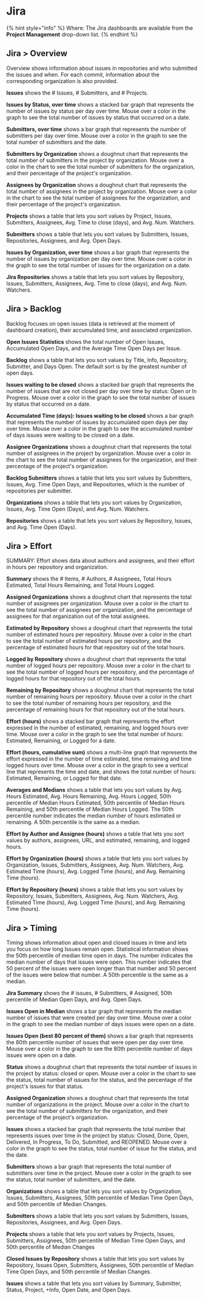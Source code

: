 # Jira

{% hint style="info" %}
Where: The Jira dashboards are available from the **Project Management** drop-down list.
{% endhint %}

## Jira &gt; Overview <a id="Jira-Jira&gt;Overview"></a>

Overview shows information about issues in repositories and who submitted the issues and when. For each commit, information about the corresponding organization is also provided.

**Issues** shows the \# Issues, \# Submitters, and \# Projects.

**Issues by Status, over time** shows a stacked bar graph that represents the number of issues by status per day over time. Mouse over a color in the graph to see the total number of issues by status that occurred on a date.

**Submitters, over time** shows a bar graph that represents the number of submitters per day over time. Mouse over a color in the graph to see the total number of submitters and the date.

**Submitters by Organization** shows a doughnut chart that represents the total number of submitters in the project by organization. Mouse over a color in the chart to see the total number of submitters for the organization, and their percentage of the project's organization.

**Assignees by Organization** shows a doughnut chart that represents the total number of assignees in the project by organization. Mouse over a color in the chart to see the total number of assignees for the organization, and their percentage of the project's organization.

**Projects** shows a table that lets you sort values by Project, Issues, Submitters, Assignees, Avg. Time to close \(days\), and Avg. Num. Watchers.

**Submitters** shows a table that lets you sort values by Submitters, Issues, Repositories, Assignees, and Avg. Open Days.

**Issues by Organization, over time** shows a bar graph that represents the number of issues by organization per day over time. Mouse over a color in the graph to see the total number of issues for the organization on a date.

**Jira Repositories** shows a table that lets you sort values by Repository, Issues, Submitters, Assignees, Avg. Time to close \(days\), and Avg. Num. Watchers.

## Jira &gt; Backlog <a id="Jira-Jira&gt;Backlog"></a>

 Backlog focuses on open issues \(data is retrieved at the moment of dashboard creation\), their accumulated time, and associated organization.

**Open Issues Statistics** shows the total number of Open Issues, Accumulated Open Days, and the Average Time Open Days per Issue.

**Backlog** shows a table that lets you sort values by Title, Info, Repository, Submitter, and Days Open. The default sort is by the greatest number of open days.

**Issues waiting to be closed** shows a stacked bar graph that represents the number of issues that are not closed per day over time by status: Open or In Progress. Mouse over a color in the graph to see the total number of issues by status that occurred on a date.

**Accumulated Time \(days\): Issues waiting to be closed** shows a bar graph that represents the number of issues by accumulated open days per day over time. Mouse over a color in the graph to see the accumulated number of days issues were waiting to be closed on a date.

**Assignee Organizations** shows a doughnut chart that represents the total number of assignees in the project by organization. Mouse over a color in the chart to see the total number of assignees for the organization, and their percentage of the project's organization.

**Backlog Submitters** shows a table that lets you sort values by Submitters, Issues, Avg. Time Open Days, and Repositories, which is the number of repositories per submitter.

**Organizations** shows a table that lets you sort values by Organization, Issues, Avg. Time Open \(Days\), and Avg. Num. Watchers.

**Repositories** shows a table that lets you sort values by Repository, Issues, and Avg. Time Open \(Days\).

## Jira &gt; Effort <a id="Jira-Jira&gt;Effort"></a>

SUMMARY: Effort shows data about authors and assignees, and their effort in hours per repository and organization.

**Summary** shows the \# Items, \# Authors, \# Assignees, Total Hours Estimated, Total Hours Remaining, and Total Hours Logged.

**Assigned Organizations** shows a doughnut chart that represents the total number of assignees per organization. Mouse over a color in the chart to see the total number of assignees per organization, and the percentage of assignees for that organization out of the total assignees.

**Estimated by Repository** shows a doughnut chart that represents the total number of estimated hours per repository. Mouse over a color in the chart to see the total number of estimated hours per repository, and the percentage of estimated hours for that repository out of the total hours.

**Logged by Repository** shows a doughnut chart that represents the total number of logged hours per repository. Mouse over a color in the chart to see the total number of logged hours per repository, and the percentage of logged hours for that repository out of the total hours.

**Remaining by Repository** shows a doughnut chart that represents the total number of remaining hours per repository. Mouse over a color in the chart to see the total number of remaining hours per repository, and the percentage of remaining hours for that repository out of the total hours.

**Effort \(hours\)** shows a stacked bar graph that represents the effort expressed in the number of estimated, remaining, and logged hours over time. Mouse over a color in the graph to see the total number of hours: Estimated, Remaining, or Logged for a date.

**Effort \(hours, cumulative sum\)** shows a multi-line graph that represents the effort expressed in the number of time estimated, time remaining and time logged hours over time. Mouse over a color in the graph to see a vertical line that represents the time and date, and shows the total number of hours: Estimated, Remaining, or Logged for that date.

**Averages and Medians** shows a table that lets you sort values by Avg. Hours Estimated, Avg. Hours Remaining, Avg. Hours Logged, 50th percentile of Median Hours Estimated, 50th percentile of Median Hours Remaining, and 50th percentile of Median Hours Logged. The 50th percentile number indicates the median number of hours estimated or remaining. A 50th percentile is the same as a median.

**Effort by Author and Assignee \(hours\)** shows a table that lets you sort values by authors, assignees, URL, and estimated, remaining, and logged hours.

**Effort by Organization \(hours\)** shows a table that lets you sort values by Organization, Issues, Submitters, Assignees, Avg. Num. Watchers, Avg. Estimated Time \(hours\), Avg. Logged Time \(hours\), and Avg. Remaining Time \(hours\).

**Effort by Repository \(hours\)** shows a table that lets you sort values by Repository, Issues, Submitters, Assignees, Avg. Num. Watchers, Avg. Estimated Time \(hours\), Avg. Logged Time \(hours\), and Avg. Remaining Time \(hours\).

## Jira &gt; Timing <a id="Jira-Jira&gt;Timing"></a>

Timing shows information about open and closed issues in time and lets you focus on how long Issues remain open. Statistical information shows the 50th percentile of median time open in days. The number indicates the median number of days that issues were open. This number indicates that 50 percent of the issues were open longer than that number and 50 percent of the issues were below that number. A 50th percentile is the same as a median.

**Jira Summary** shows the \# issues, \# Submitters, \# Assigned, 50th percentile of Median Open Days, and Avg. Open Days.

**Issues Open in Median** shows a bar graph that represents the median number of issues that were created per day over time. Mouse over a color in the graph to see the median number of days issues were open on a date.

**Issues Open \(best 80 percent of them\)** shows a bar graph that represents the 80th percentile number of issues that were open per day over time. Mouse over a color in the graph to see the 80th percentile number of days issues were open on a date.

**Status** shows a doughnut chart that represents the total number of issues in the project by status: closed or open. Mouse over a color in the chart to see the status, total number of issues for the status, and the percentage of the project's issues for that status.

**Assigned Organization** shows a doughnut chart that represents the total number of organizations in the project. Mouse over a color in the chart to see the total number of submitters for the organization, and their percentage of the project's organization.

**Issues** shows a stacked bar graph that represents the total number that represents issues over time in the project by status: Closed, Done, Open, Delivered, In Progress, To Do, Submitted, and REOPENED. Mouse over a color in the graph to see the status, total number of issue for the status, and the date.

**Submitters** shows a bar graph that represents the total number of submitters over time in the project. Mouse over a color in the graph to see the status, total number of submitters, and the date.

**Organizations** shows a table that lets you sort values by Organization, Issues, Submitters, Assignees, 50th percentile of Median Time Open Days, and 50th percentile of Median Changes.

**Submitters** shows a table that lets you sort values by Submitters, Issues, Repositories, Assignees, and Avg. Open Days.

**Projects** shows a table that lets you sort values by Projects, Issues, Submitters,  Assignees, 50th percentile of Median Time Open Days, and 50th percentile of Median Changes

**Closed Issues by Repository** shows a table that lets you sort values by Repository, Issues Open, Submitters, Assignees, 50th percentile of Median Time Open Days, and 50th percentile of Median Changes.

**Issues** shows a table that lets you sort values by Summary, Submitter, Status, Project, +Info, Open Date, and Open Days.

